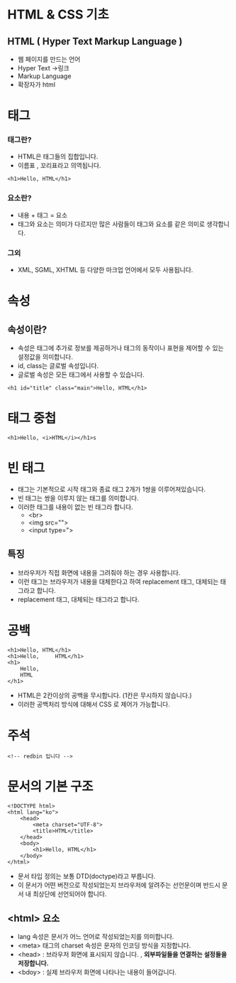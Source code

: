 # HTML & CSS 기초

## HTML ( Hyper Text Markup Language )
- 웹 페이지를 만드는 언어
- Hyper Text ->링크
- Markup Language
- 확장자가 html

# 태그

### 태그란?
- HTML은 태그들의 집합입니다.
- 이름표 , 꼬리표라고 의역됩니다.
```
<h1>Hello, HTML</h1>
```

### 요소란?
- 내용 + 태그 = 요소
- 태그와 요소는 의미가 다르지만 많은 사람들이 태그와 요소를 같은 의미로 생각합니다.

### 그외
- XML, SGML, XHTML 등 다양한 마크업 언어에서 모두 사용됩니다.

# 속성

## 속성이란?
- 속성은 태그에 추가로 정보를 제공하거나 태그의 동작이나 표현을 제어할 수 있는 설정값을 의미합니다.
- id, class는 글로벌 속성입니다.
- 글로벌 속성은 모든 태그에서 사용할 수 있습니다.

```
<h1 id="title" class="main">Hello, HTML</h1>
```

# 태그 중첩
```
<h1>Hello, <i>HTML</i></h1>s
```

# 빈 태그
- 태그는 기본적으로 시작 태그와 종료 태그 2개가 1쌍을 이루어져있습니다.
- 빈 태그는 쌍을 이루지 않는 태그를 의미합니다.
- 이러한 태그를 내용이 없는 빈 태그라 합니다.
  - \<br>
  - \<img src="">
  - \<input type=">

## 특징
- 브라우저가 직접 화면에 내용을 그려줘야 하는 경우 사용합니다.
- 이런 태그는 브라우저가 내용을 대체한다고 하여 replacement 태그, 대체되는 태그라고 합니다.
- replacement 태그, 대체되는 태그라고 합니다.

# 공백
```
<h1>Hello, HTML</h1>
<h1>Hello,     HTML</h1>
<h1>
    Hello,
    HTML
</h1>
```
- HTML은 2칸이상의 공백을 무시합니다. (1칸은 무시하지 않습니다.)
- 이러한 공백처리 방식에 대해서 CSS 로 제어가 가능합니다.

# 주석
```
<!-- redbin 입니다 -->
```

# 문서의 기본 구조
```
<!DOCTYPE html>
<html lang="ko">
    <head>
        <meta charset="UTF-8">
        <title>HTML</title>
    </head>
    <body>
        <h1>Hello, HTML</h1>
    </body>
</html>
```
- 문서 타입 정의는 보통 DTD(doctype)라고 부릅니다.
- 이 문서가 어떤 버전으로 작성되었는지 브라우저에 알려주는 선언문이며 반드시 문서 내 최상단에 선언되어야 합니다.

## \<html> 요소
- lang 속성은 문서가 어느 언어로 작성되었는지를 의미합니다.
- \<meta> 태그의 charset 속성은 문자의 인코딩 방식을 지정합니다.
- \<head> : 브라우저 화면에 표시되지 않습니다. , <strong>외부파일들을 연결하는 설정들을 저장합니다.</strong>
- \<bdoy> : 실제 브라우저 화면에 나타나는 내용이 들어갑니다.